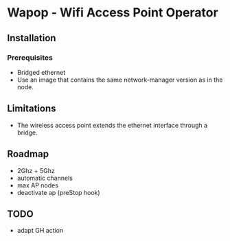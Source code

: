 # Wapop - Wifi Access Point Operator

## Installation

### Prerequisites

- Bridged ethernet
- Use an image that contains the same network-manager version as in the node.

## Limitations

- The wireless access point extends the ethernet interface through a bridge.

## Roadmap

- 2Ghz + 5Ghz
- automatic channels
- max AP nodes
- deactivate ap (preStop hook)

## TODO

- adapt GH action

